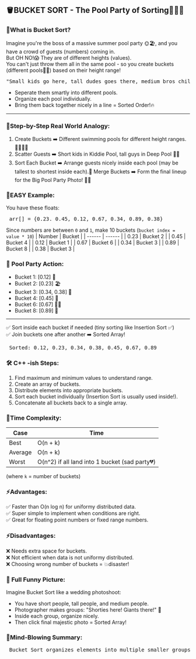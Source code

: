 ## 🪣BUCKET SORT - The Pool Party of Sorting🎉🏊‍♂️
### 🎯What is Bucket Sort?
Imagine you're the boss of a massive summer pool party 🌞🏖️, and you have a crowd of guests (numbers) coming in. <br>
But OH NO!😱 They are of different heights (values). <br>
You can't just throw them all in the same pool - so you create buckets (different pools🏊‍♂️) based on their height range!
<pre>"Small kids go here, tall dudes goes there, medium bros chill over there!" 😂</pre>

- Seperate them smartly into different pools.
- Organize each pool individually.
- Bring them back together nicely in a line = Sorted Order!🔥

---

### 🧠Step-by-Step Real World Analogy:
1. Create Buckets ➡️ Different swimming pools for different height ranges. 🏊‍♂️🏊‍♂️
2. Scatter Guests ➡️ Short kids in Kiddie Pool, tall guys in Deep Pool 🛝🌊
3. Sort Each Bucket ➡️ Arrange guests nicely inside each pool (may be tallest to shortest inside each).📏
Merge Buckets ➡️ Form the final lineup for the Big Pool Party Photo! 📸🎉

### 🧃EASY Example:
You have these floats:
<pre> arr[] = {0.23. 0.45, 0.12, 0.67, 0.34, 0.89, 0.38}</pre>

Since numbers are between `0` and `1`, make 10 buckets (`bucket index = value * 10`)
| Number | Bucket |
| ------ | ------ |
| 0.23 | Bucket 2 |
| 0.45 | Bucket 4 |
| 0.12 | Bucket 1 |
| 0.67 | Bucket 6 |
| 0.34 | Bucket 3 |
| 0.89 | Bucket 8 |
| 0.38 | Bucket 3 |

### 🎉 Pool Party Action:
- Bucket 1: [0.12] 🛝
- Bucket 2: [0.23] 🏖️
- Bucket 3: [0.34, 0.38] 🌴
- Bucket 4: [0.45] 🌊
- Bucket 6: [0.67] 🧜‍♂️
- Bucket 8: [0.89] 🐬

---

✅ Sort inside each bucket if needed (tiny sorting like Insertion Sort ✅)<br>
✅ Join buckets one after another ➡️ Sorted Array!
<pre> Sorted: 0.12, 0.23, 0.34, 0.38, 0.45, 0.67, 0.89</pre>

### 🛠️ C++ -ish Steps:
1. Find maximum and minimum values to understand range.
2. Create an array of buckets.
3. Distribute elements into appropriate buckets.
4. Sort each bucket individually (Insertion Sort is usually used inside!).
5. Concatenate all buckets back to a single array.

### 🚀Time Complexity:
| Case | Time |
| ---- | ---- |
| Best | O(n + k) |
| Average | O(n + k) |
| Worst | O(n^2) if all land into 1 bucket (sad party💔) |

(where `k` = number of buckets)

### ⚡Advantages:
✅ Faster than O(n log n) for uniformy distributed data. <br>
✅ Super simple to implement when conditions are right.<br>
✅ Great for floating point numbers or fixed range numbers.

### ⚡Disadvantages:
❌ Needs extra space for buckets. <br>
❌ Not efficient when data is not uniformy distributed. <br>
❌ Choosing wrong number of buckets = 💥disaster!

### 📸 Full Funny Picture:
Imagine Bucket Sort like a wedding photoshoot:
- You have short people, tall people, and medium people.
- Photographer makes groups: "Shorties here! Giants there!" 📸
- Inside each group, organize nicely.
- Then click final majestic photo = Sorted Array!

### 🧠Mind-Blowing Summary:
<pre> Bucket Sort organizes elements into multiple smaller groups ("buckets") based on their value ranges, sorts each group individually, and then combines them to get a fully sorted array. It's like hosting a pool party where friends are grouped by height, chilled, and finally lined up for the best summer selfie!🌴📸✨